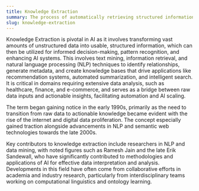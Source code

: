 ```yaml
---
title: Knowledge Extraction
summary: The process of automatically retrieving structured information and insights from unstructured data.
slug: knowledge-extraction
---
```


Knowledge Extraction is pivotal in AI as it involves transforming vast amounts of unstructured data into usable, structured information, which can then be utilized for informed decision-making, pattern recognition, and enhancing AI systems. This involves text mining, information retrieval, and natural language processing (NLP) techniques to identify relationships, generate metadata, and create knowledge bases that drive applications like recommendation systems, automated summarization, and intelligent search. It is critical in domains requiring extensive data analysis, such as healthcare, finance, and e-commerce, and serves as a bridge between raw data inputs and actionable insights, facilitating automation and AI scaling.

The term began gaining notice in the early 1990s, primarily as the need to transition from raw data to actionable knowledge became evident with the rise of the internet and digital data proliferation. The concept especially gained traction alongside advancements in NLP and semantic web technologies towards the late 2000s.

Key contributors to knowledge extraction include researchers in NLP and data mining, with noted figures such as Ramesh Jain and the late Erik Sandewall, who have significantly contributed to methodologies and applications of AI for effective data interpretation and analysis. Developments in this field have often come from collaborative efforts in academia and industry research, particularly from interdisciplinary teams working on computational linguistics and ontology learning.